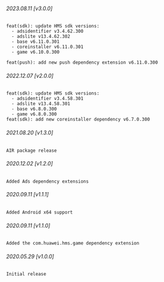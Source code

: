 ###### 2023.08.11 [v3.0.0]

```
feat(sdk): update HMS sdk versions: 
  - adsidentifier v3.4.62.300
  - adslite v13.4.62.302
  - base v6.11.0.301
  - coreinstaller v6.11.0.301
  - game v6.10.0.300

feat(push): add new push dependency extension v6.11.0.300
```

###### 2022.12.07 [v2.0.0]

```
feat(sdk): update HMS sdk versions: 
  - adsidentifier v3.4.58.301
  - adslite v13.4.58.301
  - base v6.8.0.300
  - game v6.8.0.300
feat(sdk): add new coreinstaller dependency v6.7.0.300
```

###### 2021.08.20 [v1.3.0]

```
AIR package release
```

###### 2020.12.02 [v1.2.0]

```
Added Ads dependency extensions
```

###### 2020.09.11 [v1.1.1]

```
Added Android x64 support
```

###### 2020.09.11 [v1.1.0]

```
Added the com.huawei.hms.game dependency extension
```

###### 2020.05.29 [v1.0.0]

```
Initial release
```
